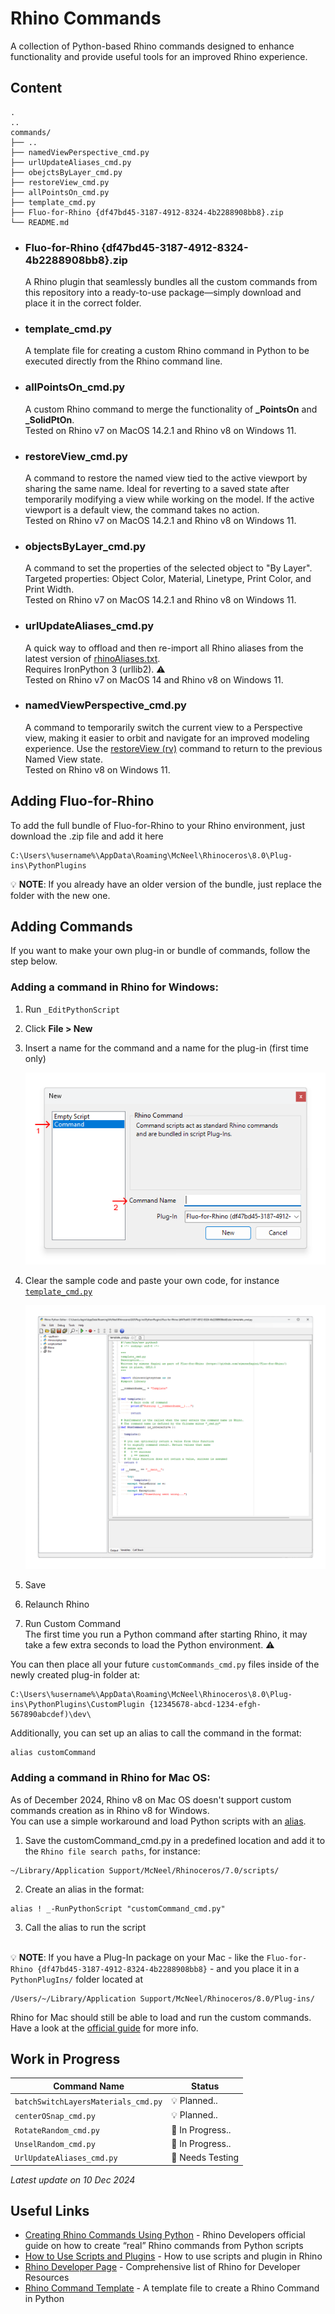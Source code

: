 # Rhino Commands

A collection of Python-based Rhino commands designed to enhance functionality and provide useful tools for an improved Rhino experience.

## Content

```plaintext
.
..
commands/
├── ..
├── namedViewPerspective_cmd.py
├── urlUpdateAliases_cmd.py
├── obejctsByLayer_cmd.py
├── restoreView_cmd.py
├── allPointsOn_cmd.py    
├── template_cmd.py
├── Fluo-for-Rhino {df47bd45-3187-4912-8324-4b2288908bb8}.zip     
└── README.md

```

- ### Fluo-for-Rhino {df47bd45-3187-4912-8324-4b2288908bb8}.zip 
   A Rhino plugin that seamlessly bundles all the custom commands from this repository into a     ready-to-use package—simply download and place it in the correct folder.
  
- ### template_cmd.py
  A template file for creating a custom Rhino command in Python to be executed directly from the Rhino command line.

- ### allPointsOn_cmd.py
  A custom Rhino command to merge the functionality of **_PointsOn** and **_SolidPtOn**.<br>
  Tested on Rhino v7 on MacOS 14.2.1 and Rhino v8 on Windows 11.

- ### restoreView_cmd.py
  A command to restore the named view tied to the active viewport by sharing the same name.
  Ideal for reverting to a saved state after temporarily modifying a view while working on the model.
  If the active viewport is a default view, the command takes no action.<br>
  Tested on Rhino v7 on MacOS 14.2.1 and Rhino v8 on Windows 11.

- ### objectsByLayer_cmd.py
  A command to set the properties of the selected object to "By Layer".<br>
  Targeted properties: Object Color, Material, Linetype, Print Color, and Print Width.<br>
  Tested on Rhino v7 on MacOS 14.2.1 and Rhino v8 on Windows 11.
  
- ### urlUpdateAliases_cmd.py
  A quick way to offload and then re-import all Rhino aliases from the latest version of [rhinoAliases.txt](https://github.com/simonefagini/Fluo-for-Rhino/blob/main/aliases/rhinoAliases.txt).<br>
  Requires IronPython 3 (urllib2). :warning:<br>
  Tested on Rhino v7 on MacOS 14 and Rhino v8 on Windows 11.

- ### namedViewPerspective_cmd.py
  A command to temporarily switch the current view to a Perspective view, making it easier to orbit and navigate for an improved modeling experience.
  Use the [restoreView (rv)](https://github.com/simonefagini/Fluo-for-Rhino/blob/main/commands/restoreView_cmd.py) command to return to the previous Named View state. <br>
  Tested on Rhino v8 on Windows 11.

## Adding Fluo-for-Rhino
To add the full bundle of Fluo-for-Rhino to your Rhino environment, just download the .zip file and add it here

```plaintext
C:\Users\%username%\AppData\Roaming\McNeel\Rhinoceros\8.0\Plug-ins\PythonPlugins
```
💡 **NOTE**: If you already have an older version of the bundle, just replace the folder with the new one.
## Adding Commands
If you want to make your own plug-in or bundle of commands, follow the step below.

### Adding a command in Rhino for **Windows**:

1. Run `_EditPythonScript`
2. Click **File > New**
3. Insert a name for the command and a name for the plug-in (first time only)
   
   ![](/.assets/RhinoEditPythonScriptNewCommand.png)

5. Clear the sample code and paste your own code, for instance [`template_cmd.py`](https://github.com/simonefagini/Fluo-for-Rhino/blob/main/commands/template_cmd.py)

   ![](/.assets/EditPythonScriptSampleCode.png)

6. Save
7. Relaunch Rhino
8. Run Custom Command<br>
The first time you run a Python command after starting Rhino, it may take a few extra seconds to load the Python environment. :warning:

You can then place all your future `customCommands_cmd.py` files inside of the newly created plug-in folder at: 
```plaintext
C:\Users\%username%\AppData\Roaming\McNeel\Rhinoceros\8.0\Plug-ins\PythonPlugins\CustomPlugin {12345678-abcd-1234-efgh-567890abcdef)\dev\
```
Additionally, you can set up an alias to call the command in the format:
```plaintext
alias customCommand
```

### Adding a command in Rhino for **Mac OS**:

As of December 2024, Rhino v8 on Mac OS doesn't support custom commands creation as in Rhino v8 for Windows.<br>
You can use a simple workaround and load Python scripts with an [alias](https://github.com/simonefagini/Fluo-for-Rhino/blob/main/aliases/rhinoAliases.txt).

1. Save the customCommand_cmd.py in a predefined location and add it to the `Rhino file search paths`, for instance:
```plaintext
~/Library/Application Support/McNeel/Rhinoceros/7.0/scripts/
```
2. Create an alias in the format:
```plaintext
alias ! _-RunPythonScript "customCommand_cmd.py"
```
3. Call the alias to run the script<br><br>

💡 **NOTE**: If you have a Plug-In package on your Mac - like the `Fluo-for-Rhino {df47bd45-3187-4912-8324-4b2288908bb8}` - and you place it in a `PythonPlugIns/` folder located at

```plaintext
/Users/~/Library/Application Support/McNeel/Rhinoceros/8.0/Plug-ins/
```
Rhino for Mac should still be able to load and run the custom commands.<br>
Have a look at the [official guide](https://developer.rhino3d.com/en/guides/rhinopython/7/creating-rhino-commands-using-python/) for more info.


## Work in Progress

| Command Name                    | Status                       |
| ------------------------------- | ---------------------------- |
| `batchSwitchLayersMaterials_cmd.py`           | :bulb: Planned..  |
| `centerOSnap_cmd.py`           | :bulb: Planned..  |
| `RotateRandom_cmd.py`           | :construction: In Progress..  |
| `UnselRandom_cmd.py`            | :construction: In Progress..  |
| `UrlUpdateAliases_cmd.py`       | :test_tube: Needs Testing  |

 *Latest update on 10 Dec 2024*                      


## Useful Links
- [Creating Rhino Commands Using Python](https://developer.rhino3d.com/en/guides/rhinopython/7/creating-rhino-commands-using-python/)  -  Rhino Developers official guide on how to create “real” Rhino commands from Python scripts
- [How to Use Scripts and Plugins](https://www.rhino3d.com/docs/guides/scripts-plugins/how-to-use/)  -  How to use scripts and plugin in Rhino
- [Rhino Developer Page](https://developer.rhino3d.com/)  - Comprehensive list of Rhino for Developer Resources
- [Rhino Command Template](https://github.com/simonefagini/Fluo-for-Rhino/blob/main/commands/template_cmd.py)  -  A template file to create a Rhino Command in Python

